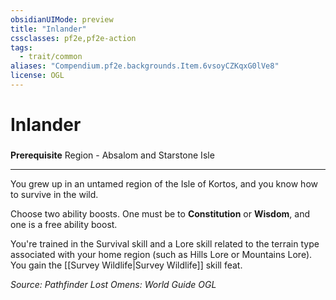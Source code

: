 ```yaml
---
obsidianUIMode: preview
title: "Inlander"
cssclasses: pf2e,pf2e-action
tags:
  - trait/common
aliases: "Compendium.pf2e.backgrounds.Item.6vsoyCZKqxG0lVe8"
license: OGL
---
```

# Inlander

### 






**Prerequisite** Region - Absalom and Starstone Isle

* * *

You grew up in an untamed region of the Isle of Kortos, and you know how to survive in the wild.

Choose two ability boosts. One must be to **Constitution** or **Wisdom**, and one is a free ability boost.

You're trained in the Survival skill and a Lore skill related to the terrain type associated with your home region (such as Hills Lore or Mountains Lore). You gain the [[Survey Wildlife|Survey Wildlife]] skill feat.

*Source: Pathfinder Lost Omens: World Guide*
*OGL*